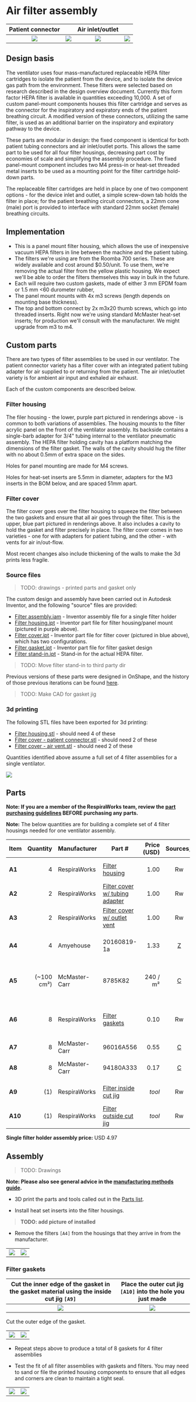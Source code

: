 # Air filter assembly

| Patient connector |     | Air inlet/outlet  |     |
|:-----------------:|:---:|:-----------------:|:---:|
|![](images/rendered_patient_solid.jpg) |![](images/rendered_patient_cut.jpg) |![](images/rendered_outlet_solid.jpg) |![](images/rendered_outlet_cut.jpg) |

## Design basis

The ventilator uses four mass-manufactured replaceable HEPA filter cartridges to isolate the patient from the device,
and to isolate the device gas path from the environment. These filters were selected based on research described in the
design overview document. Currently this form factor HEPA filter is available in quantities exceeding 10,000. A set of
custom panel-mount components houses this filter cartridge and serves as the connector for the inspiratory and
expiratory ends of the patient breathing circuit. A modified version of these connectors, utilizing the same filter,
is used as an additional barrier on the inspiratory and expiratory pathway to the device.

These parts are modular in design: the fixed component is identical for both patient tubing connectors and air
inlet/outlet ports. This allows the same part to be used for all four filter housings, decreasing part cost by
economies of scale and simplifying the assembly procedure. The fixed panel-mount component includes two M4 press-in or
heat-set threaded metal inserts to be used as a mounting point for the filter cartridge hold-down parts.

The replaceable filter cartridges are held in place by one of two component options - for the device inlet and outlet,
a simple screw-down tab holds the filter in place; for the patient breathing circuit connectors, a 22mm cone (male) port
is provided to interface with standard 22mm socket (female) breathing circuits.

## Implementation

- This is a panel mount filter housing, which allows the use of inexpensive vacuum HEPA filters in line between the
machine and the patient tubing.
- The filters we're using are from the Roomba 700 series. These are widely available and cost around $0.50/unit. To use
them, we're removing the actual filter from the yellow plastic housing. We expect we'll be able to order the filters
themselves this way in bulk in the future.
- Each will require two custom gaskets, made of either 3 mm EPDM foam or 1.5 mm <60 durometer rubber,
- The panel mount mounts with 4x m3 screws (length depends on mounting base thickness).
- The top and bottom connect by 2x m3x20 thumb screws, which go into threaded inserts. Right now we're using standard
McMaster heat-set inserts; for production we'll consult with the manufacturer. We might upgrade from m3 to m4.

## Custom parts

There are two types of filter assemblies to be used in our ventilator. The patient connector variety has a filter cover
with an integrated patient tubing adapter for air supplied to or returning from the patient. The air inlet/outlet
variety is for ambient air input and exhaled air exhaust.

Each of the custom components are described below.

### Filter housing

The filer housing - the lower, purple part pictured in renderings above - is common to both variations of assemblies.
The housing mounts to the filter acrylic panel on the front of the ventilator assembly. Its backside contains a
single-barb adapter for 3/4" tubing internal to the ventilator pneumatic assembly. The HEPA filter holding cavity has a
platform matching the dimensions of the filter gasket. The walls of the cavity should hug the filter with no about
0.5mm of extra space on the sides.

Holes for panel mounting are made for M4 screws.

Holes for heat-set inserts are 5.5mm in diameter, adapters for the M3 inserts in the BOM below, and are spaced 51mm apart.

### Filter cover

The filter cover goes over the filter housing to squeeze the filter between the two gaskets and ensure that all air goes
through the filter. This is the upper, blue part pictured in renderings above. It also includes a cavity to hold the
gasket and filter precisely in place. The filter cover comes in two varieties - one for with adapters for patient
tubing, and the other - with vents for air in/out-flow.

Most recent changes also include thickening of the walls to make the 3d prints less fragile.

### Source files

> TODO: drawings - printed parts and gasket only

The custom design and assembly have been carried out in Autodesk Inventor, and the following "source" files are provided:

* [Filter assembly.iam](filter_assembly.iam) - Inventor assembly file for a single filter holder
* [Filter housing.ipt](filter_housing.ipt) - Inventor part file for filter housing/panel mount (pictured in purple above).
* [Filter cover.ipt](filter_cover.ipt) - Inventor part file for filter cover (pictured in blue above), which has two configurations.
* [Filter gasket.ipt](filter_gasket.ipt) - Inventor part file for filter gasket design
* [Filter stand-in.ipt](filter_stand-in.ipt) - Stand-in for the actual HEPA filter.

> TODO: Move filter stand-in to third party dir

Previous versions of these parts were designed in OnShape, and the history of those previous iterations can be found
[here](https://cad.onshape.com/documents/3fe0c1f79c482144c267173d/w/2ad1c08071a25185f9c78c68/e/c3b817c7fd516ff612068657).

> TODO: Make CAD for gasket jig

### 3d printing

The following STL files have been exported for 3d printing:
* [Filter housing.stl](exports/filter_housing.stl) - should need 4 of these
* [Filter cover - patient connector.stl](exports/filter_cover_patient_connector.stl) - should need 2 of these
* [Filter cover - air vent.stl](exports/filter_cover_air_vent.stl) - should need 2 of these

Quantities identified above assume a full set of 4 filter assemblies for a single ventilator.

![](images/printed_set.jpg)

## Parts

**Note: If you are a member of the RespiraWorks team, review the [part purchasing guidelines][ppg]
BEFORE purchasing any parts.**

[ppg]: ../../../purchasing_guidelines.md

**Note:** The below quantities are for building a complete set of 4 filter housings needed for one ventilator assembly.

| Item  | Quantity  | Manufacturer  | Part #                                 | Price (USD) | Sources[*][ppg]| Notes |
| ----- |----------:| ------------- | -------------------------------------- | -----------:|:-----------:|:------|
|**A1** | 4         | RespiraWorks  | [Filter housing][a1rw]                 | 1.00        | Rw          | 3D printed from STL in link |
|**A2** | 2         | RespiraWorks  | [Filter cover w/ tubing adapter][a2rw] | 1.00        | Rw          | 3D printed from STL in link |
|**A3** | 2         | RespiraWorks  | [Filter cover w/ outlet vent][a3rw]    | 1.00        | Rw          | 3D printed from STL in link |
|**A4** | 4         | Amyehouse     | 20160819-1a                            | 1.33        | [Z][a4amzn] | Roomba 700-compatible HEPA filters |
|**A5** | (~100 cm²)| McMaster-Carr | 8785K82                                | 240 / m²    | [C][a5mcmc] | Gasket material, cut with jigs(**A9+A10**) to make **A6** |
|**A6** | 8         | RespiraWorks  | [Filter gaskets][a6rw]                 | 0.10        | Rw          | Filter gaskets, made from **A5**, using jigs **A9+A10** |
|**A7** | 8         | McMaster-Carr | 96016A556                              | 0.55        | [C][a7mcmc] | M3 thumbscrews |
|**A8** | 8         | McMaster-Carr | 94180A333                              | 0.17        | [C][a8mcmc] | Heat-set inserts for m3 screws |
|**A9** | (1)       | RespiraWorks  | [Filter inside cut jig][a9rw]          | *tool*      | Rw          | 3D printed from STL in link |
|**A10**| (1)       | RespiraWorks  | [Filter outside cut jig][a10rw]        | *tool*      | Rw          | 3D printed from STL in link |

**Single filter holder assembly price:** USD 4.97

[a1rw]:   exports/filter_housing.stl
[a2rw]:   exports/filter_cover_patient_connector.stl
[a3rw]:   exports/filter_cover_air_vent.stl
[a4amzn]: https://www.amazon.com/gp/product/B01KNZCW8E
[a5mcmc]: https://www.mcmaster.com/8785K82/
[a6rw]:   #filter-gaskets
[a7mcmc]: https://www.mcmaster.com/96016A556/
[a8mcmc]: https://www.mcmaster.com/94180A333/
[a9rw]:   exports/filter-gasket-jig-inside.stl
[a10rw]:  exports/filter-gasket-jig-outside.stl

## Assembly

> TODO: Drawings

**Note: Please also see general advice in the [manufacturing methods guide](../../../methods).**

- 3D print the parts and tools called out in the [Parts list](#parts).

- Install heat set inserts into the filter housings.

> **TODO: add picture of installed**

- Remove the filters `[A4]` from the housings that they arrive in from the manufacturer.

|                            |                             |
|:--------------------------:|:---------------------------:|
|![](images/roomba1.jpg) | ![](images/roomba2.jpg) |


### Filter gaskets


| Cut the inner edge of the gasket in the gasket material using the inside cut jig `[A9]` | Place the outer cut jig `[A10]` into the hole you just made |
|:--------------------------:|:---------------------------:|
|![](images/MakeGasket2.jpg) | ![](images/MakeGasket4.jpg) |


Cut the outer edge of the gasket.

|                            |                             |
|:--------------------------:|:---------------------------:|
|![](images/MakeGasket5.jpg) | ![](images/MakeGasket6.jpg) |

- Repeat steps above to produce a total of 8 gaskets for 4 filter assemblies

- Test the fit of all filter assemblies with gaskets and filters. You may need to sand or file the printed
housing components to ensure that all edges and corners are clean to maintain a tight seal.

|                            |                             |
|:--------------------------:|:---------------------------:|
|![](images/parts.jpg) | ![](images/assembled.jpg) |
